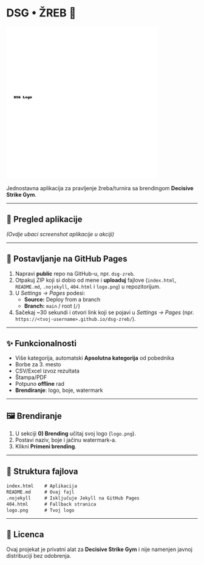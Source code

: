 # DSG • ŽREB 🥋

![DSG Logo](logo.png)

Jednostavna aplikacija za pravljenje žreba/turnira sa brendingom **Decisive Strike Gym**.

---

## 📸 Pregled aplikacije

*(Ovdje ubaci screenshot aplikacije u akciji)*

---

## 🚀 Postavljanje na GitHub Pages

1. Napravi **public** repo na GitHub-u, npr. `dsg-zreb`.
2. Otpakuj ZIP koji si dobio od mene i **uploaduj** fajlove (`index.html`, `README.md`, `.nojekyll`, `404.html` i `logo.png`) u repozitorijum.
3. U *Settings → Pages* podesi:
   - **Source:** Deploy from a branch
   - **Branch:** `main` / root (`/`)
4. Sačekaj ~30 sekundi i otvori link koji se pojavi u *Settings → Pages* (npr. `https://<tvoj-username>.github.io/dsg-zreb/`).

---

## ✨ Funkcionalnosti

- Više kategorija, automatski **Apsolutna kategorija** od pobednika
- Borbe za 3. mesto
- CSV/Excel izvoz rezultata
- Štampa/PDF
- Potpuno **offline** rad
- **Brendiranje**: logo, boje, watermark

---

## 🖼️ Brendiranje

1. U sekciji **0) Brending** učitaj svoj logo (`logo.png`).
2. Postavi naziv, boje i jačinu watermark-a.
3. Klikni **Primeni brending**.

---

## 📂 Struktura fajlova

```
index.html    # Aplikacija
README.md     # Ovaj fajl
.nojekyll     # Isključuje Jekyll na GitHub Pages
404.html      # Fallback stranica
logo.png      # Tvoj logo
```

---

## 📜 Licenca

Ovaj projekat je privatni alat za **Decisive Strike Gym** i nije namenjen javnoj distribuciji bez odobrenja.

